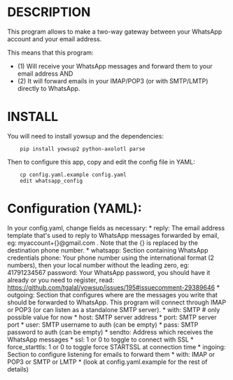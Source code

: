 # DESCRIPTION
This program allows to make a two-way gateway between your WhatsApp account
and your email address.

This means that this program:
 * (1) Will receive your WhatsApp messages and forward them to your email address
     AND
 * (2) It will forward emails in your IMAP/POP3 (or with SMTP/LMTP) directly to WhatsApp.

# INSTALL
You will need to install yowsup and the dependencies:
```
    pip install yowsup2 python-axolotl parse
```

Then to configure this app, copy and edit the config file in YAML:
```
    cp config.yaml.example config.yaml
    edit whatsapp_config
```

# Configuration (YAML):
In your config.yaml, change fields as necessary:
    * reply: The email address template that's used to reply to WhatsApp messages
        forwarded by email, eg: myaccount+{}@gmail.com . Note that the {} is
        replaced by the destination phone number.
    * whatsapp: Section containing WhatsApp credentials
        phone: Your phone number using the international format (2 numbers),
            then your local number without the leading zero, eg: 41791234567
        password: Your WhatsApp password, you should have it already or you
            need to register, read:
                https://github.com/tgalal/yowsup/issues/195#issuecomment-29389646
    * outgoing: Section that configures where are the messages you write that should be forwarded to WhatsApp. This program will connect through IMAP or POP3 (or can listen as a standalone SMTP server).
        * with: SMTP # only possible value for now
        * host: SMTP server address
        * port: SMTP server port
        * user: SMTP username to auth (can be empty)
        * pass: SMTP password to auth (can be empty)
        * sendto: Address which receives the WhatsApp messages
        * ssl: 1 or 0 to toggle to connect with SSL
        * force_starttls: 1 or 0 to toggle force STARTSSL at connection time
    * ingoing: Section to configure listening for emails to forward them
        * with: IMAP or POP3 or SMTP or LMTP
        * (look at config.yaml.example for the rest of details)
